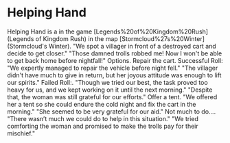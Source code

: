 # Helping Hand

Helping Hand is a in the game [Legends%20of%20Kingdom%20Rush](Legends of Kingdom Rush) in the map [Stormcloud%27s%20Winter](Stormcloud's Winter).
"We spot a villager in front of a destroyed cart and decide to get closer."
"Those damned trolls robbed me! Now I won't be able to get back home before nightfall!"
Options.
Repair the cart.
Successful Roll: 
"We expertly managed to repair the vehicle before night fell."
"The villager didn't have much to give in return, but her joyous attitude was enough to lift our spirits."
Failed Roll:.
"Though we tried our best, the task proved too heavy for us, and we kept working on it until the next morning."
"Despite that, the woman was still grateful for our efforts."
Offer a tent.
"We offered her a tent so she could endure the cold night and fix the cart in the morning."
"She seemed to be very grateful for our aid."
Not much to do....
"There wasn’t much we could do to help in this situation."
"We tried comforting the woman and promised to make the trolls pay for their mischief."